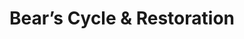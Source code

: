 ---
title: "Bear’s Cycle & Restoration"
url: /orangeville/bears-cycle-und-restoration/
shop: Motorrad
---